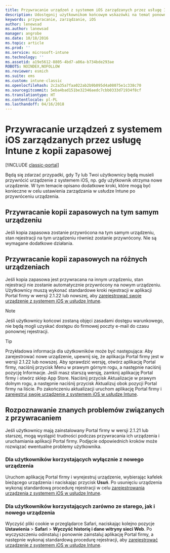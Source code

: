 ```yaml
---
title: Przywracanie urządzeń z systemem iOS zarządzanych przez usługę Intune z kopii zapasowej
description: Udostępnij użytkownikom końcowym wskazówki na temat ponownej rejestracji ich urządzeń po przywróceniu z kopii zapasowej.
keywords: przywracanie, zarządzanie, iOS
author: lenewsad
ms.author: lanewsad
manager: angrobe
ms.date: 10/18/2016
ms.topic: article
ms.prod: ''
ms.service: microsoft-intune
ms.technology: ''
ms.assetid: a19e5612-8805-4bd7-a86a-b734bde293ae
ROBOTS: NOINDEX,NOFOLLOW
ms.reviewer: esmich
ms.suite: ems
ms.custom: intune-classic
ms.openlocfilehash: 2c2a35a7faa022ab2b9b095d4a08075e1c338c70
ms.sourcegitcommit: 5eba4bad151be32346aedc7cbb0333d71934f8cf
ms.translationtype: HT
ms.contentlocale: pl-PL
ms.lasthandoff: 04/16/2018
---
```

# <a name="restore-intune-managed-ios-devices-from-backup"></a>Przywracanie urządzeń z systemem iOS zarządzanych przez usługę Intune z kopii zapasowej

[!INCLUDE [classic-portal](../includes/classic-portal.md)]

Będą się zdarzać przypadki, gdy Ty lub Twoi użytkownicy będą musieli przywrócić urządzenie z systemem iOS, np. gdy użytkownik otrzyma nowe urządzenie. W tym temacie opisano dodatkowe kroki, które mogą być konieczne w celu ustawienia zarządzania w usłudze Intune po przywróceniu urządzenia.

## <a name="restoring-backups-onto-the-same-device"></a>Przywracanie kopii zapasowych na tym samym urządzeniu

Jeśli kopia zapasowa zostanie przywrócona na tym samym urządzeniu, stan rejestracji na tym urządzeniu również zostanie przywrócony. Nie są wymagane dodatkowe działania.

## <a name="restoring-backups-onto-different-devices"></a>Przywracanie kopii zapasowych na różnych urządzeniach

Jeśli kopia zapasowa jest przywracana na innym urządzeniu, stan rejestracji nie zostanie automatycznie przywrócony na nowym urządzeniu. Użytkownicy muszą wykonać standardowe kroki rejestracji w aplikacji Portal firmy w wersji 2.1.22 lub nowszej, aby [zarejestrować swoje urządzenie z systemem iOS w usłudze Intune](/intune-user-help/enroll-your-device-in-intune-ios).

> [!NOTE]
> Jeśli użytkownicy końcowi zostaną objęci zasadami dostępu warunkowego, nie będą mogli uzyskać dostępu do firmowej poczty e-mail do czasu ponownej rejestracji.

> [!TIP]
> Przykładowa informacja dla użytkowników może być następująca: Aby zarejestrować nowe urządzenie, upewnij się, że aplikacja Portal firmy jest w wersji 2.1.22 lub nowszej. Aby sprawdzić wersję, otwórz aplikację Portal firmy, naciśnij przycisk Menu w prawym górnym rogu, a następnie naciśnij pozycję Informacje. Jeśli masz starszą wersję, zamknij aplikację Portal firmy i otwórz sklep App Store. Naciśnij przycisk Aktualizacje w prawym dolnym rogu, a następnie naciśnij przycisk Aktualizuj obok pozycji Portal firmy na liście. Po zakończeniu aktualizacji uruchom aplikację Portal firmy i [zarejestruj swoje urządzenie z systemem iOS w usłudze Intune](/intune-user-help/enroll-your-device-in-intune-ios).

## <a name="resolving-known-issues-with-restores"></a>Rozpoznawanie znanych problemów związanych z przywracaniem

Jeśli użytkownicy mają zainstalowany Portal firmy w wersji 2.1.21 lub starszej, mogą wystąpić trudności podczas przywracania ich urządzenia i uruchamiania aplikacji Portal firmy. Podjęcie odpowiednich kroków może rozwiązać ewentualne problemy użytkownika.

### <a name="for-users-who-will-only-use-their-new-device"></a>Dla użytkowników korzystających wyłącznie z nowego urządzenia
Uruchom aplikację Portal firmy i wyrejestruj urządzenie, wybierając kafelek bieżącego urządzenia i naciskając przycisk __Usuń__. Po usunięciu urządzenia wykonaj standardową procedurę rejestracji w celu [zarejestrowania urządzenia z systemem iOS w usłudze Intune](/intune-user-help/enroll-your-device-in-intune-ios).

### <a name="for-users-who-will-use-both-their-old-and-new-devices"></a>Dla użytkowników korzystających zarówno ze starego, jak i nowego urządzenia
Wyczyść pliki cookie w przeglądarce Safari, naciskając kolejno pozycje __Ustawienia__ > __Safari__ > __Wyczyść historię i dane witryny sieci Web__. Po wyczyszczeniu odinstaluj i ponownie zainstaluj aplikację Portal firmy, a następnie wykonaj standardową procedurę rejestracji, aby [zarejestrować urządzenie z systemem iOS w usłudze Intune](/intune-user-help/enroll-your-device-in-intune-ios).
